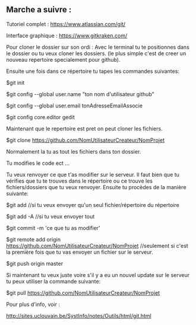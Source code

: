 ## Marche a suivre :

Tutoriel complet : https://www.atlassian.com/git/

Interface graphique : https://www.gitkraken.com/

Pour cloner le dossier sur son ordi : Avec le terminal tu te positionnes dans le dossier ou tu veux cloner les dossiers. (le plus simple c'est de creer un nouveau repertoire specialement pour github).

Ensuite une fois dans ce répertoire tu tapes les commandes suivantes:

$git init

$git config --global user.name "ton nom d'utilisateur github"

$git config --global user.email tonAdresseEmailAssocie

$git config core.editor gedit

Maintenant que le repertoire est pret on peut cloner les fichiers.

$git clone https://github.com/NomUtilisateurCreateur/NomProjet

Normalement la tu as tout les fichiers dans ton dossier.

Tu modifies le code ect ...

Tu veux renvoyer ce que t'as modifier sur le serveur. Il faut bien que tu vérifies que tu te trouves dans le répertoire ou ce trouve les fichiers/dossiers que tu veux renvoyer. Ensuite tu procèdes de la manière suivante:

$git add <nomfichier>   //si tu veux envoyer qu'un seul fichier/répertoire du répertoire

$git add -A             //si tu veux envoyer tout

$git commit -m 'ce que tu as modifier'

$git remote add origin https://github.com/NomUtilisateurCreateur/NomProjet    //seulement si c'est la première fois que tu vas envoyer                                                                               un fichier sur le serveur.

$git push origin master



Si maintenant tu veux juste voire s'il y a eu un nouvel update sur le serveur tu peux utiliser la commande suivante:

$git pull https://github.com/NomUtilisateurCreateur/NomProjet


Pour plus d'info, voir :

http://sites.uclouvain.be/SystInfo/notes/Outils/html/git.html

